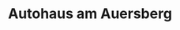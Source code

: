 ---
title: "Autohaus am Auersberg"
url: /st-egidien/autohaus-am-auersberg-am-eichenwald/
shop: Autowerkstatt
---